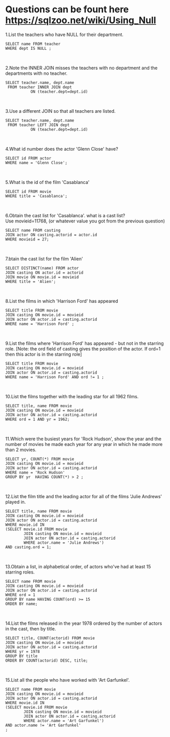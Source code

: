 # Questions can be fount here https://sqlzoo.net/wiki/Using_Null

1.List the teachers who have NULL for their department.
```
SELECT name FROM teacher 
WHERE dept IS NULL ;
```
<br>

2.Note the INNER JOIN misses the teachers with no department and the departments with no teacher.
```
SELECT teacher.name, dept.name
 FROM teacher INNER JOIN dept
           ON (teacher.dept=dept.id)
```
<br>

3.Use a different JOIN so that all teachers are listed.
```
SELECT teacher.name, dept.name
 FROM teacher LEFT JOIN dept
           ON (teacher.dept=dept.id)
```
<br>

4.What id number does the actor 'Glenn Close' have?
```
SELECT id FROM actor
WHERE name = 'Glenn Close';
```
<br>

5.What is the id of the film 'Casablanca'
```
SELECT id FROM movie
WHERE title = 'Casablanca';
```
<br>

6.Obtain the cast list for 'Casablanca'. what is a cast list? <br>
Use movieid=11768, (or whatever value you got from the previous question)
```
SELECT name FROM casting
JOIN actor ON casting.actorid = actor.id
WHERE movieid = 27;
```
<br>

7.btain the cast list for the film 'Alien'
```
SELECT DISTINCT(name) FROM actor
JOIN casting ON actor.id = actorid
JOIN movie ON movie.id = movieid
WHERE title = 'Alien';

```
<br>

8.List the films in which 'Harrison Ford' has appeared
```
SELECT title FROM movie
JOIN casting ON movie.id = movieid
JOIN actor ON actor.id = casting.actorid
WHERE name = 'Harrison Ford' ;
```
<br>

9.List the films where 'Harrison Ford' has appeared - but not in the starring role. [Note: the ord field of casting gives the position of the actor. If ord=1 then this actor is in the starring role]
```
SELECT title FROM movie
JOIN casting ON movie.id = movieid
JOIN actor ON actor.id = casting.actorid
WHERE name = 'Harrison Ford' AND ord != 1 ;
```
<br>

10.List the films together with the leading star for all 1962 films.
```
SELECT title, name FROM movie
JOIN casting ON movie.id = movieid
JOIN actor ON actor.id = casting.actorid
WHERE ord = 1 AND yr = 1962;
```
<br>

11.Which were the busiest years for 'Rock Hudson', show the year and the number of movies he made each year for any year in which he made more than 2 movies.
```
SELECT yr, COUNT(*) FROM movie
JOIN casting ON movie.id = movieid
JOIN actor ON actor.id = casting.actorid
WHERE name = 'Rock Hudson'
GROUP BY yr  HAVING COUNT(*) > 2 ;

```
<br>

12.List the film title and the leading actor for all of the films 'Julie Andrews' played in.
```
SELECT title, name FROM movie
JOIN casting ON movie.id = movieid
JOIN actor ON actor.id = casting.actorid
WHERE movie.id IN
(SELECT movie.id FROM movie
        JOIN casting ON movie.id = movieid
        JOIN actor ON actor.id = casting.actorid
        WHERE actor.name = 'Julie Andrews')
AND casting.ord = 1;
```

<br>

13.Obtain a list, in alphabetical order, of actors who've had at least 15 starring roles.
```
SELECT name FROM movie
JOIN casting ON movie.id = movieid
JOIN actor ON actor.id = casting.actorid
WHERE ord = 1
GROUP BY name HAVING COUNT(ord) >= 15
ORDER BY name;
```
<br>

14.List the films released in the year 1978 ordered by the number of actors in the cast, then by title.
```
SELECT title, COUNT(actorid) FROM movie
JOIN casting ON movie.id = movieid
JOIN actor ON actor.id = casting.actorid
WHERE yr = 1978
GROUP BY title
ORDER BY COUNT(actorid) DESC, title;

```
<br>

15.List all the people who have worked with 'Art Garfunkel'.
```
SELECT name FROM movie
JOIN casting ON movie.id = movieid
JOIN actor ON actor.id = casting.actorid
WHERE movie.id IN
(SELECT movie.id FROM movie
        JOIN casting ON movie.id = movieid
        JOIN actor ON actor.id = casting.actorid
        WHERE actor.name = 'Art Garfunkel')
AND actor.name != 'Art Garfunkel'
;
```

